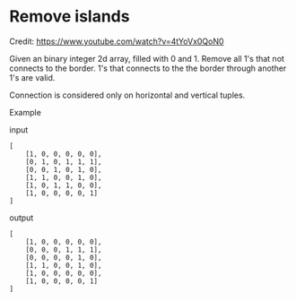 # Remove islands

Credit: https://www.youtube.com/watch?v=4tYoVx0QoN0

Given an binary integer 2d array, filled with 0 and 1. Remove all 1's that not connects to the border. 1's that connects to the the border through another 1's are valid.

Connection is considered only on horizontal and vertical tuples.

Example 

input
```
[
    [1, 0, 0, 0, 0, 0],
    [0, 1, 0, 1, 1, 1],
    [0, 0, 1, 0, 1, 0],
    [1, 1, 0, 0, 1, 0],
    [1, 0, 1, 1, 0, 0],
    [1, 0, 0, 0, 0, 1]
]
```
output
```
[
    [1, 0, 0, 0, 0, 0],
    [0, 0, 0, 1, 1, 1],
    [0, 0, 0, 0, 1, 0],
    [1, 1, 0, 0, 1, 0],
    [1, 0, 0, 0, 0, 0],
    [1, 0, 0, 0, 0, 1]
]
```